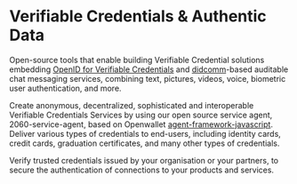 # Verifiable Credentials & Authentic Data

Open-source tools that enable building Verifiable Credential solutions embedding [OpenID for Verifiable Credentials](https://openid.net/sg/openid4vc/) and [didcomm](https://github.com/decentralized-identity/didcomm-messaging)-based auditable chat messaging services, combining text, pictures, videos, voice, biometric user authentication, and more.

Create anonymous, decentralized, sophisticated and interoperable Verifiable Credentials Services by using our open source service agent, 2060-service-agent, based on Openwallet [agent-framework-javascript](https://github.com/openwallet-foundation/agent-framework-javascript).
Deliver various types of credentials to end-users, including identity cards, credit cards, graduation certificates, and many other types of credentials.

Verify trusted credentials issued by your organisation or your partners, to secure the authentication of connections to your products and services.



